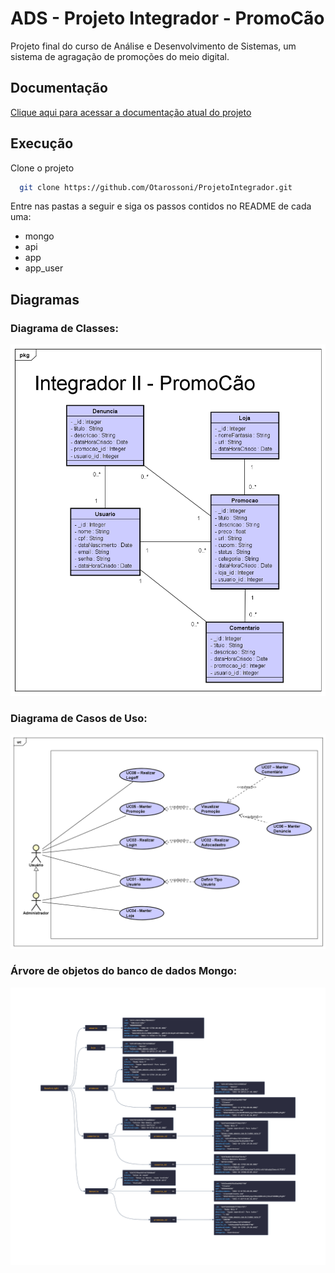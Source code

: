 # ADS - Projeto Integrador - PromoCão

Projeto final do curso de Análise e Desenvolvimento de Sistemas, um sistema de agragação de promoções do meio digital.

## Documentação

[Clique aqui para acessar a documentação atual do projeto](https://docs.google.com/document/d/1T5lEdS4kUNjKnftW05LDZtCfSuJucTEk9Gf2grP5Udo/edit?usp=sharing)

## Execução

Clone o projeto

```bash
  git clone https://github.com/Otarossoni/ProjetoIntegrador.git
```

Entre nas pastas a seguir e siga os passos contidos no README de cada uma:

- mongo
- api
- app
- app_user

## Diagramas

### Diagrama de Classes:

<a><img src="/extras/images/diagramaClasses-promocao.png"></a>

### Diagrama de Casos de Uso:

<a><img src="/extras/images/diagramaCasosUso-promocao.png"></a>

### Árvore de objetos do banco de dados Mongo:

<a><img src="/extras/images/arvoreColecoesMongo.png"></a>

